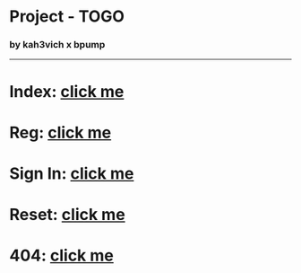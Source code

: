 # Project - TOGO

### by kah3vich x bpump

<hr />

# Index: [click me](https://kah3vich.github.io/TOGO/public/index.html)

# Reg: [click me](https://kah3vich.github.io/TOGO/public/reg.html)

# Sign In: [click me](https://kah3vich.github.io/TOGO/public/signin.html)

# Reset: [click me](https://kah3vich.github.io/TOGO/public/reset.html)

# 404: [click me](https://kah3vich.github.io/TOGO/public/404.html)